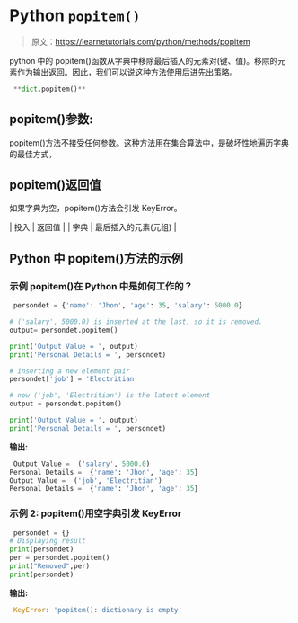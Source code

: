 # Python `popitem()`

> 原文：<https://learnetutorials.com/python/methods/popitem>

python 中的 popitem()函数从字典中移除最后插入的元素对(键、值)。移除的元素作为输出返回。因此，我们可以说这种方法使用后进先出策略。

```py
 **dict.popitem()** 

```

## popitem()参数:

popitem()方法不接受任何参数。这种方法用在集合算法中，是破坏性地遍历字典的最佳方式，

## popitem()返回值

如果字典为空，popitem()方法会引发 KeyError。

| 投入 | 返回值 |
| 字典 | 最后插入的元素(元组) |

## Python 中 popitem()方法的示例

### 示例 popitem()在 Python 中是如何工作的？

```py
 persondet = {'name': 'Jhon', 'age': 35, 'salary': 5000.0}

# ('salary', 5000.0) is inserted at the last, so it is removed.
output= persondet.popitem()

print('Output Value = ', output)
print('Personal Details = ', persondet)

# inserting a new element pair
persondet['job'] = 'Electritian'

# now ('job', 'Electritian') is the latest element
output = persondet.popitem()

print('Output Value = ', output)
print('Personal Details = ', persondet) 

```

**输出:**

```py
 Output Value =  ('salary', 5000.0)
Personal Details =  {'name': 'Jhon', 'age': 35}
Output Value =  ('job', 'Electritian')
Personal Details =  {'name': 'Jhon', 'age': 35} 
```

### 示例 2: popitem()用空字典引发 KeyError

```py
 persondet = {}  
# Displaying result  
print(persondet)  
per = persondet.popitem()  
print("Removed",per)  
print(persondet) 

```

**输出:**

```py
 KeyError: 'popitem(): dictionary is empty' 
```